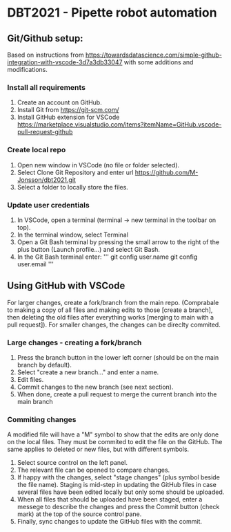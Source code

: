 # DBT2021 - Pipette robot automation
## Git/Github setup:
Based on instructions from https://towardsdatascience.com/simple-github-integration-with-vscode-3d7a3db33047 with some additions and modifications. 
### Install all requirements
1. Create an account on GitHub.
2. Install Git from https://git-scm.com/
3. Install GitHub extension for VSCode https://marketplace.visualstudio.com/items?itemName=GitHub.vscode-pull-request-github

### Create local repo
1. Open new window in VSCode (no file or folder selected).
2. Select Clone Git Repository and enter url https://github.com/M-Jonsson/dbt2021.git 
3. Select a folder to locally store the files.

### Update user credentials
1. In VSCode, open a terminal (terminal -> new terminal in the toolbar on top).
2. In the terminal window, select Terminal
3. Open a Git Bash terminal by pressing the small arrow to the right of the plus button (Launch profile...) and select Git Bash.
4. In the Git Bash terminal enter:
'''
git config user.name <your GitHub username>
git config user.email <the email address of you GitHub account>
'''

## Using GitHub with VSCode
For larger changes, create a fork/branch from the main repo. (Comprabale to making a copy of all files and making edits to those [create a branch], then deleting the old files after everything works [merging to main with a pull request]).
For smaller changes, the changes can be direclty commited.
### Large changes - creating a fork/branch
1. Press the branch button in the lower left corner (should be on the main branch by default). 
2. Select "create a new branch..." and enter a name.
3. Edit files.
4. Commit changes to the new branch (see next section).
5. When done, create a pull request to merge the current branch into the main branch 
### Commiting changes
A modified file will have a "M" symbol to show that the edits are only done on the local files. They must be commited to edit the file on the GitHub. The same applies to deleted or new files, but with different symbols. 
1. Select source control on the left panel.
2. The relevant file can be opened to compare changes.
3. If happy with the changes, select "stage changes" (plus symbol beside the file name). Staging is mid-step in updating the GitHub files in case several files have been edited locally but only some should be uploaded.
4. When all files that should be uploaded have been staged, enter a messege to describe the changes and press the Commit button (check mark) at the top of the source control pane.
5. Finally, sync changes to update the GitHub files with the commit. 
